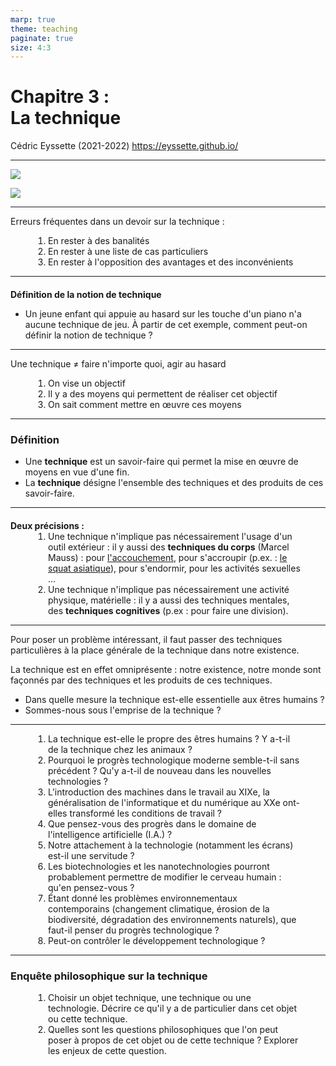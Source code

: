 ```yaml
---
marp: true
theme: teaching
paginate: true
size: 4:3
---
```


<!-- _class: titre -->

# Chapitre 3 : <br>La technique <!-- fit -->
Cédric Eyssette (2021-2022)
https://eyssette.github.io/


---
<!-- _class: i2t0 contain -->

![](https://lh5.googleusercontent.com/8t_lDhjfO6-CkdPPuup3zWGQQ_lEQB91t-6k8w2kOXfErYtBohDG0Qp4yZamTlqli0QGuLTmL15rCnxNl0pz6yG0kbWLHcQIopYd9wIE5yAU1sDJQ25vgRHIUB9nx4IIqBZdocZcGjU)

![](https://lh6.googleusercontent.com/EU4tccgRgA0xGnVqrSOMJx2G6L6obkhf2B9eJzT1m6mYURW3YZU2N5yt6_azq0RgHI8h5JlMnE1YdNsedLBlvvc0zq7GtGCAbnxRqtrO0fEpP7pbSeqG5In2-_r-_tStfBDX2lVbhz4)


---
<!-- _class:  -->
Erreurs fréquentes dans un devoir sur la technique :

1. En rester à des banalités
2. En rester à une liste de cas particuliers
3. En rester à l'opposition des avantages et des inconvénients

<!-- 
En combinant ces erreurs, cela donne un plan qui n'est pas pertinent du tout ! Par exemple :

Partie I – La technique c'est pratique
Exemple de la machine à laver
Dans le domaine des transports : avec sa voiture, on peut aller où on veut
Pour la communication : avec les réseaux sociaux, on a plein d'amis
Partie II – Mais parfois on en fait un mauvais usage
Exemple de la bombe nucléaire
Dans le cas des transports : avec sa voiture, on fait trop de déplacements, et ça pollue
Pour la communication : avec les réseaux sociaux, on diffuse des fake news

 -->

<!-- Pour pouvoir poser correctement et de manière intéressante un véritable problème philosophique, il faut d'abord faire une première analyse de la notion de technique.
Une technique se rapporte avant tout à une activité, à une manière de faire quelque chose. Avec cette notion, nous nous situons dans l'ordre de la pratique.
Mais observons un jeune enfant qui s'amuse à appuyer sur les touches d'un piano au hasard : il fait bien quelque chose, mais il n'a aucune technique de jeu. Une technique n'est donc pas une simple activité : une technique suppose de ne pas faire n'importe quoi. -->


---
<!-- _class:  -->
#### Définition de la notion de technique

* Un jeune enfant qui appuie au hasard sur les touche d'un piano n'a aucune technique de jeu. À partir de cet exemple, comment peut-on définir la notion de technique ?


---
<!-- _class:  -->
Une technique ≠ faire n'importe quoi, agir au hasard

1) On vise un objectif
2) Il y a des moyens qui permettent de réaliser cet objectif
3) On sait comment mettre en œuvre ces moyens

---
<!-- _class: definition -->
### Définition
* Une **technique** est un savoir-faire qui permet la mise en œuvre de moyens en vue d'une fin.
* La **technique** désigne l'ensemble des techniques et des produits de ces savoir-faire.


---
<!-- _class: fppp -->
<style scoped>
h4 {margin-bottom:0}
</style>
#### Deux précisions :

1) Une technique n'implique pas nécessairement l'usage d'un outil extérieur : il y aussi des **techniques du corps** (Marcel Mauss) : <span data-marpit-fragment="1">pour [l'accouchement](https://wellroundedmama.blogspot.com/2015/03/historical-and-traditional-birthing.html?m=1)</span><span data-marpit-fragment="2">, pour s'accroupir (p.ex. : [le squat asiatique](https://ladigitale.dev/digiplay/#/v/6245416660de5))</span><span data-marpit-fragment="3">, pour s'endormir, pour les activités sexuelles …</span>
2) Une technique n'implique pas nécessairement une activité physique, matérielle : il y a aussi des techniques mentales, des **techniques cognitives** (p.ex : pour faire une division).


---
<!-- _class: fpppp -->
<span data-marpit-fragment="1">Pour poser un problème intéressant, il faut passer des techniques particulières à la place générale de la technique dans notre existence.</span>

<span data-marpit-fragment="2">La technique est en effet omniprésente : notre existence, notre monde sont façonnés par des techniques et les produits de ces techniques. </span>

* Dans quelle mesure la technique est-elle essentielle aux êtres humains ? <!-- Pas un simple "avantage" -->
* Sommes-nous sous l'emprise de la technique ?  <!-- pas un simple inconvénient -->

---
<!-- _class: fmmmmmm pp -->
<style scoped>
ol {margin:0; padding:0;}
ol li {margin-left:60px; margin-right:40px; padding:0}
</style>

1) La technique est-elle le propre des êtres humains ? Y a-t-il de la technique chez les animaux ?
2) Pourquoi le progrès technologique moderne semble-t-il sans précédent ? Qu'y a-t-il de nouveau dans les nouvelles technologies ?
3) L'introduction des machines dans le travail au XIXe, la généralisation de l'informatique et du numérique au XXe ont-elles transformé les conditions de travail ?
4) Que pensez-vous des progrès dans le domaine de l'intelligence artificielle (I.A.) ?
5) Notre attachement à la technologie (notamment les écrans) est-il une servitude ?
6) Les biotechnologies et les nanotechnologies pourront probablement permettre de modifier le cerveau humain : qu'en pensez-vous ?
7) Étant donné les problèmes environnementaux contemporains (changement climatique, érosion de la biodiversité, dégradation des environnements naturels), que faut-il penser du progrès technologique ?
8) Peut-on contrôler le développement technologique ?


---
<!-- _class: fpppp -->
### Enquête philosophique sur la technique

1) Choisir un objet technique, une technique ou une technologie. Décrire ce qu'il y a de particulier dans cet objet ou cette technique.
2) Quelles sont les questions philosophiques que l'on peut poser à propos de cet objet ou de cette technique ? Explorer les enjeux de cette question.